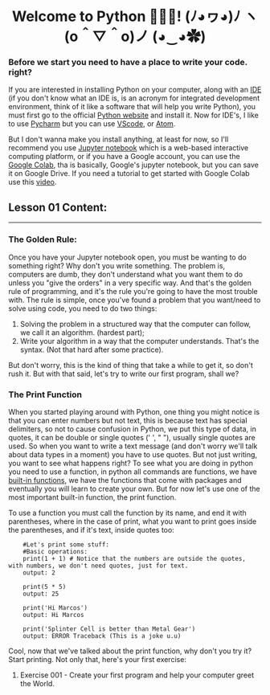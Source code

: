 <div align="center">
  
# Welcome to Python 🐍🐍🐍! (ﾉ◕ヮ◕)ﾉ ヽ(o＾▽＾o)ノ (◕‿◕✿)

</div>

### Before we start you need to have a place to write your code. right?

If you are interested in installing Python on your computer, along with an [IDE](https://en.wikipedia.org/wiki/Integrated_development_environment) (if you don't know what an IDE is, is an acronym  for integrated development environment, think of it like a software that will help you write Python), you must first go to the official [Python website](https://www.python.org/downloads/) and install it. Now for IDE's, I like to use [Pycharm](https://www.jetbrains.com/pycharm/) but you can use [VScode](https://code.visualstudio.com/download), or [Atom](https://atom.io/).

But I don't wanna make you install anything, at least for now, so I'll recommend you use [Jupyter notebook](https://jupyter.org/) which is a web-based interactive computing platform, or if you have a Google account, you can use the [Google Colab](https://colab.research.google.com/), tha is basically, Google's jupyter notebook, but you can save it on Google Drive. If you need a tutorial to get started with Google Colab use this [video](https://www.youtube.com/watch?v=RLYoEyIHL6A).

## Lesson 01 Content:

---

### The Golden Rule:

Once you have your Jupyter notebook open, you must be wanting to do something right? Why don't you write something. The problem is, computers are dumb, they don't understand what you want them to do unless you "give the orders" in a very specific way. And that's the golden rule of programming, and it's the rule you're going to have the most trouble with. The rule is simple, once you've found a problem that you want/need to solve using code, you need to do two things:
1. Solving the problem in a structured way that the computer can follow, we call it an algorithm. (hardest part);
2. Write your algorithm in a way that the computer understands. That's the syntax. (Not that hard after some practice).

But don't worry, this is the kind of thing that take a while to get it, so don't rush it. But with that said, let's try to write our first program, shall we?

### The Print Function

When you started playing around with Python, one thing you might notice is that you can enter numbers but not text, this is because text has special delimiters, so not to cause confusion in Python, we put this type of data, in quotes, it can be double or single quotes (' ', " "), usually single quotes are used. So when you want to write a text message (and don't worry we'll talk about data types in a moment) you have to use quotes. But not just writing, you want to see what happens right? To see what you are doing in python you need to use a function, in python all commands are functions, we have [built-in functions](https://docs.python.org/3/library/functions.html), we have the functions that come with packages and eventually you will learn to create your own. But for now let's use one of the most important built-in function, the print function.

To use a function you must call the function by its name, and end it with parentheses, where in the case of print, what you want to print goes inside the parentheses, and if it's text, inside quotes too:

        #Let's print some stuff:
        #Basic operations: 
        print(1 + 1) # Notice that the numbers are outside the quotes, with numbers, we don't need quotes, just for text.
        output: 2
        
        print(5 * 5) 
        output: 25
        
        print('Hi Marcos')
        output: Hi Marcos
        
        print('Splinter Cell is better than Metal Gear')
        output: ERROR Traceback (This is a joke u.u)

    
Cool, now that we've talked about the print function, why don't you try it? Start printing. Not only that, here's your first exercise:
1. Exercise 001 - Create your first program and help your computer greet the World.























